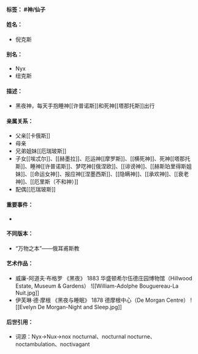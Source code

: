 #### 标签： #神/仙子
#### 姓名：
- 倪克斯
#### 别名：
- Nyx
- 纽克斯
#### 描述：
- 黑夜神，每天手抱睡神[[许普诺斯]]和死神[[塔那托斯]]出行
#### 亲属关系：
- 父亲[[卡俄斯]]
- 母亲
- 兄弟姐妹[[厄瑞玻斯]]
- 子女[[埃忒尔]]、[[赫墨拉]]、厄运神[[摩罗斯]]、[[横死神]]、死神[[塔那托斯]]、睡神[[许普诺斯]]、梦呓神[[俄涅欧]]、[[诽谤神]]、[[赫斯珀里得斯姐妹]]、[[命运女神]]、报应神[[涅墨西斯]]、[[隐瞒神]]、[[承欢神]]、[[衰老神]]、[[厄里斯（不和神）]]
- 配偶[[厄瑞玻斯]]
#### 重要事件：
- 
#### 不同版本：
- “万物之本”——俄耳甫斯教
#### 艺术作品：
- 威廉-阿道夫·布格罗 《黑夜》 1883 华盛顿希尔伍德庄园博物馆（Hillwood Estate, Museum & Gardens）
![[William-Adolphe Bouguereau-La Nuit.jpg]]
- 伊芙琳·德·摩根 《黑夜与睡眠》 1878 德摩根中心（De Morgan Centre）
![[Evelyn De Morgan-Night and Sleep.jpg]]
#### 后世引用：
- 词源：Nyx->Nux->nox
nocturnal、nocturnal nocturne、noctambulation、noctivagant